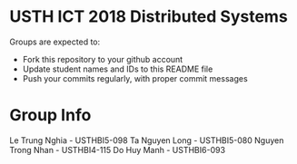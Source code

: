 USTH ICT 2018 Distributed Systems
=====================================

Groups are expected to:

* Fork this repository to your github account
* Update student names and IDs to this README file
* Push your commits regularly, with proper commit messages

Group Info
=======================

Le Trung Nghia - USTHBI5-098
Ta Nguyen Long - USTHBI5-080
Nguyen Trong Nhan - USTHBI4-115
Do Huy Manh - USTHBI6-093

